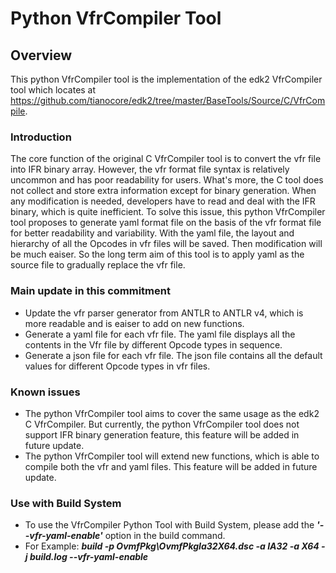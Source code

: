 # Python VfrCompiler Tool
## Overview
This python VfrCompiler tool is the implementation of the edk2 VfrCompiler tool which locates at https://github.com/tianocore/edk2/tree/master/BaseTools/Source/C/VfrCompile.

### Introduction
The core function of the original C VfrCompiler tool is to convert the vfr file into IFR binary array. However, the vfr format file syntax is relatively uncommon and has poor readability for users. What's more, the C tool does not collect and store extra information except for binary generation. When any modification is needed, developers have to read and deal with the IFR binary, which is quite inefficient. To solve this issue, this python VfrCompiler tool proposes to generate yaml format file on the basis of the vfr format file for better readability and variability. With the yaml file,  the layout and hierarchy of all the Opcodes in vfr files will be saved. Then modification will be much eaiser. So the long term aim of this tool is to apply yaml as the source file to gradually replace the vfr file.

### Main update in this commitment
- Update the vfr parser generator from ANTLR to ANTLR v4, which is more readable and is eaiser to add on new functions.
- Generate a yaml file for each vfr file. The yaml file displays all the contents in the Vfr file by different Opcode types in sequence.
- Generate a json file for each vfr file. The json file contains all the default values for different Opcode types in vfr files.

### Known issues

- The python VfrCompiler tool aims to cover the same usage as the edk2 C VfrCompiler. But currently, the python VfrCompiler tool does not support IFR binary generation feature, this feature will be added in future update.
- The python VfrCompiler tool will extend new functions, which is able to compile both the vfr and yaml files. This feature will be added in future update.

### Use with Build System
- To use the VfrCompiler Python Tool with Build System,  please add the ***'--vfr-yaml-enable'***  option in the build command.
- For Example: ***build -p OvmfPkg\OvmfPkgIa32X64.dsc -a IA32 -a X64 -j build.log --vfr-yaml-enable***
